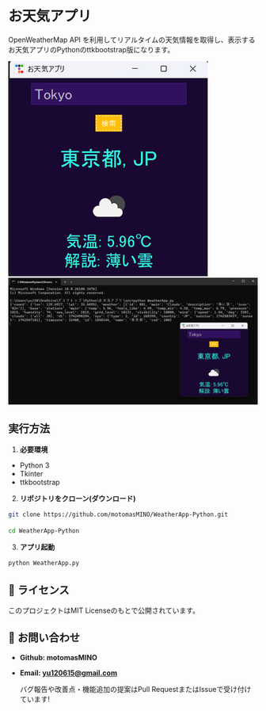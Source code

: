# お天気アプリ
OpenWeatherMap API を利用してリアルタイムの天気情報を取得し、表示するお天気アプリのPythonのttkbootstrap版になります。

![スクショ](Screenshot1.png)
![スクショ](Screenshot2.png)

## 実行方法
1. **必要環境**
- Python 3
- Tkinter
- ttkbootstrap

2. **リポジトリをクローン(ダウンロード)**
```sh
git clone https://github.com/motomasMINO/WeatherApp-Python.git

cd WeatherApp-Python
```
3. **アプリ起動**
```sh
python WeatherApp.py
```
## 📜 ライセンス
このプロジェクトはMIT Licenseのもとで公開されています。

## 📧 お問い合わせ
- **Github: motomasMINO**

- **Email: yu120615@gmail.com**

  バグ報告や改善点・機能追加の提案はPull RequestまたはIssueで受け付けています!